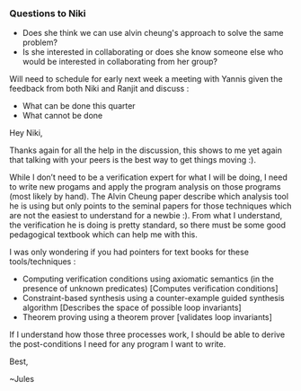 ### Questions to Niki

 - Does she think we can use alvin cheung's approach to solve the same problem?
 - Is she interested in collaborating or does she know someone else who would be interested in collaborating from her group?


Will need to schedule for early next week a meeting with Yannis given the feedback from both Niki and Ranjit and discuss :

 - What can be done this quarter
 - What cannot be done


Hey Niki,

Thanks again for all the help in the discussion, this shows to me yet again that talking with your peers is the best way to get things moving :). 

While I don’t need to be a verification expert for what I will be doing, I need to write new progams and apply the program analysis on those programs (most likely by hand). The Alvin Cheung paper describe which analysis tool he is using but only points to the seminal papers for those techniques which are not the easiest to understand for a newbie :). From what I understand, the verification he is doing is pretty standard, so there must be some good pedagogical textbook which can help me with this. 

I was only wondering if you had pointers for text books for these tools/techniques :

 - Computing verification conditions using axiomatic semantics (in the presence of unknown predicates) [Computes verification conditions]
 - Constraint-based synthesis using a counter-example guided synthesis algorithm [Describes the space of possible loop invariants]
 - Theorem proving using a theorem prover [validates loop invariants]

If I understand how those three processes work, I should be able to derive the post-conditions I need for any program I want to write.

Best,

~Jules